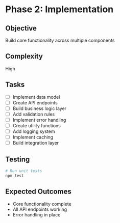 # Phase 2: Implementation

## Objective
Build core functionality across multiple components

## Complexity
High

## Tasks

- [ ] Implement data model
- [ ] Create API endpoints
- [ ] Build business logic layer
- [ ] Add validation rules
- [ ] Implement error handling
- [ ] Create utility functions
- [ ] Add logging system
- [ ] Implement caching
- [ ] Build integration layer

## Testing

```bash
# Run unit tests
npm test
```

## Expected Outcomes

- Core functionality complete
- All API endpoints working
- Error handling in place
